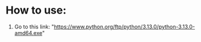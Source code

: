 # How to use:
1. Go to this link:
"https://www.python.org/ftp/python/3.13.0/python-3.13.0-amd64.exe"
